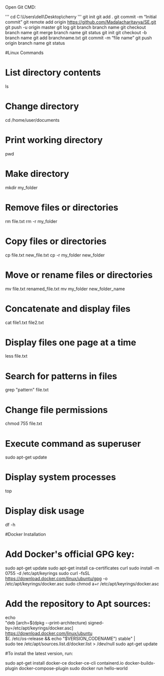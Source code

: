 Open Git CMD:

'''
cd C:\Users\dell\Desktop\cherry 
'''
git init
git add .
git commit -m “Initial commit”
git remote add origin https://github.com/Madalacharitavya/SE.git
git push -u origin master
git log
git branch branch name
git checkout branch name
git merge branch name
git status
git init
git checkout -b branch name
git add branchname.txt
git commit -m “file name”
git push origin branch name
git status

#Linux Commands 

# List directory contents
ls
# Change directory
cd /home/user/documents
# Print working directory
pwd
# Make directory
mkdir my_folder
# Remove files or directories
rm file.txt
rm -r my_folder
# Copy files or directories
cp file.txt new_file.txt
cp -r my_folder new_folder
# Move or rename files or directories
mv file.txt renamed_file.txt
mv my_folder new_folder_name
# Concatenate and display files
cat file1.txt file2.txt
# Display files one page at a time
less file.txt
# Search for patterns in files
grep &quot;pattern&quot; file.txt
# Change file permissions
chmod 755 file.txt
# Execute command as superuser
sudo apt-get update
# Display system processes
top
# Display disk usage
df -h





#Docker Installation 

# Add Docker's official GPG key:
sudo apt-get update
sudo apt-get install ca-certificates curl
sudo install -m 0755 -d /etc/apt/keyrings
sudo curl -fsSL https://download.docker.com/linux/ubuntu/gpg -o /etc/apt/keyrings/docker.asc
sudo chmod a+r /etc/apt/keyrings/docker.asc

# Add the repository to Apt sources:
echo \
  "deb [arch=$(dpkg --print-architecture) signed-by=/etc/apt/keyrings/docker.asc] https://download.docker.com/linux/ubuntu \
  $(. /etc/os-release && echo "$VERSION_CODENAME") stable" | \
  sudo tee /etc/apt/sources.list.d/docker.list > /dev/null
sudo apt-get update

#To install the latest version, run:

sudo apt-get install docker-ce docker-ce-cli containerd.io docker-buildx-plugin docker-compose-plugin
sudo docker run hello-world












